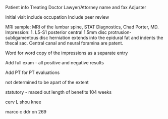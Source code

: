 Patient info
Treating Doctor
Lawyer/Attorney name and fax
Adjuster

Initial visit include occupation
Include peer review

MRI sample:
    MRI of the lumbar spine, STAT Diagnostics, Chad Porter, MD. Impression: 1. L5-S1
    posterior central 1.5mm disc protrusion-subligamentous disc herniation extends
    into the epidural fat and indents the thecal sac. Central canal and neural
    foramina are patent.

Word for word copy of the impressions as a separate entry

Add full exam - all positive and negative results

Add PT for PT evaluations

not determined to be apart of the extent

statutory - maxed out length of benefits 104 weeks



 cerv
 L shou
 knee


marco c ddr on 269
